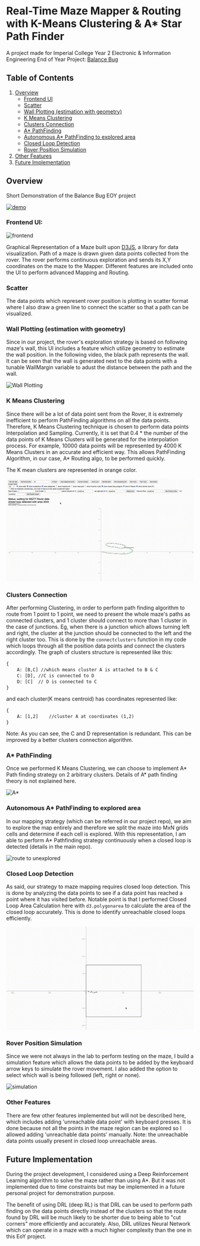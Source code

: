 # Real-Time Maze Mapper & Routing with K-Means Clustering & A* Star Path Finder

A project made for Imperial College Year 2 Electronic & Information Engineering End of Year Project:
[Balance Bug](https://github.com/jieunboy0516/BalanceBugEYPyr2)


## Table of Contents

1. [Overview](#overview)
   - [Frontend UI](#frontend-ui)
   - [Scatter](#scatter)
   - [Wall Plotting (estimation with geometry)](#wall-plotting-estimation-with-geometry)
   - [K Means Clustering](#k-means-clustering)
   - [Clusters Connection](#clusters-connection)
   - [A* PathFinding](#a-pathfinding)
   - [Autonomous A* PathFinding to explored area](#autonomous-a-pathfinding-to-explored-area)
   - [Closed Loop Detection](#closed-loop-detection)
    - [Rover Position Simulation](#rover-position-simulation)
2. [Other Features](#other-features)
3. [Future Implementation](#future-implementation)


## Overview

Short Demonstration of the Balance Bug EOY project

[![demo](https://img.youtube.com/vi/3lt04PQoKZM/0.jpg)](https://www.youtube.com/watch?v=3lt04PQoKZM)

### Frontend UI:

![frontend](https://i.imgur.com/70li4kz.png)

Graphical Representation of a Maze built upon [D3JS](https://d3js.org/), a library for data visualization. Path of a maze is drawn given data points collected from the rover. The rover performs continuous exploration and sends its X,Y coordinates on the maze to the Mapper. Different features are included onto the UI to perform advanced Mapping and Routing.

### Scatter 

The data points which represent rover position is plotting in scatter format where I also draw a green line to connect the scatter so that a path can be visualized.

### Wall Plotting (estimation with geometry)
Since in our project, the rover's exploration strategy is based on following maze's wall, this UI includes a feature which utilize geometry to estimate the wall position. In the following video, the black path represents the wall. It can be seen that the wall is generated next to the data points with a tunable WallMargin variable to adust the distance between the path and the wall.

![Wall Plotting](https://i.imgur.com/UsEZf32.gif)

### K Means Clustering

Since there will be a lot of data point sent from the Rover, it is extremely inefficient to perform PathFinding algorithms on all the data points. Therefore, K Means Clustering technique is chosen to perform data points Interpolation and Sampling. Currently, it is set that 0.4 * the number of the data points of K Means Clusters will be generated for the interpolation process. For example, 10000 data points will be represented by 4000 K Means Clusters in an accurate and efficient way. This allows PathFinding Algorithm, in our case, A* Routing algo, to be performed quickly. 

The K mean clusters are represented in orange color.

![K Means Clustering](./imgs/kmean.gif)

### Clusters Connection

After performing Clustering, in order to perform path finding algorithm to route from 1 point to 1 point, we need to present the whole maze's paths as connected clusters, and 1 cluster should connect to more than 1  cluster in the case of junctions. Eg, when there is a junction which allows turning left and right, the cluster at the junction should be connected to the left and the right cluster too. This is done by the `connectclusters` function in my code which loops through all the position data points and connect the clusters accordingly. The graph of clusters structure is represented like this:

```
{
    A: [B,C] //which means cluster A is attached to B & C
    C: [D], //C is connected to D
    D: [C]  // D is connected to C
}
```

and each cluster(K means centroid) has coordinates represented like:

```
{
    A: [1,2]    //cluster A at coordinates (1,2)
}
```

Note: As you can see, the C and D representation is redundant. This can be improved by a better clusters connection algorithm.


### A* PathFinding

Once we performed K Means Clustering, we can choose to implement A* Path finding strategy on 2 arbitrary clusters. Details of A* path finding theory is not explained here.

![A*](./imgs/astar.gif)


### Autonomous A* PathFinding to explored area

In our mapping strategy (which can be referred in our project repo), we aim to explore the map entirely and therefore we split the maze into MxN grids cells and determine if each cell is explored. With this representation, I am able to perform A* Pathfinding strategy continuously when a closed loop is detected (details in the main repo). 

![route to unexplored](./imgs/route%20to%20unexplored.gif)



### Closed Loop Detection

As said, our strategy to maze mapping requires closed loop detection. This is done by analyzing the data points to see if a data point has reached a point where it has visited before. Notable point is that I performed Closed Loop Area Calculation here with `d3.polygonarea` to calculate the area of the closed loop accurately. This is done to identify unreachable closed loops efficiently. 


![closed loop](./imgs/closedloop.gif)

### Rover Position Simulation

Since we were not always in the lab to perform testing on the maze, I build a simulation feature which allows the data points to be added by the keyboard arrow keys to simulate the rover movement. I also added the option to select which wall is being followed (left, right or none).

![simulation](./imgs/simulate.gif)

### Other Features

There are few other features implemented but will not be described here, which includes adding 'unreachable data point' with keyboard presses. It is done because not all the points in the maze region can be explored so I allowed adding 'unreachable data points' manually. Note: the unreachable data points usually present in closed loop unreachable areas.


## Future Implementation

During the project development, I considered using a Deep Reinforcement Learning algorithm to solve the maze rather than using A*. But it was not implemented due to time constraints but may be implemented in a future personal project for demonstration purpose.

The benefit of using DRL (deep RL) is that DRL can be used to perform path finding on the data points directly instead of the clusters so that the route found by DRL will be much likely to be shorter due to being able to "cut corners" more efficiently and accurately. Also, DRL utilizes Neural Network which can operate in a maze with a much higher complexity than the one in this EoY project.